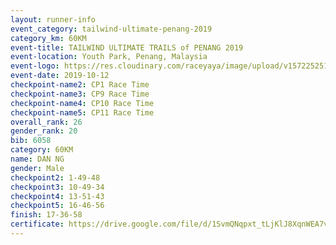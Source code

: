 ```yaml
---
layout: runner-info 
event_category: tailwind-ultimate-penang-2019 
category_km: 60KM 
event-title: TAILWIND ULTIMATE TRAILS of PENANG 2019 
event-location: Youth Park, Penang, Malaysia 
event-logo: https://res.cloudinary.com/raceyaya/image/upload/v1572252513/logo/utop-2019_h9tzys.jpg 
event-date: 2019-10-12 
checkpoint-name2: CP1 Race Time 
checkpoint-name3: CP9 Race Time 
checkpoint-name4: CP10 Race Time 
checkpoint-name5: CP11 Race Time 
overall_rank: 26
gender_rank: 20
bib: 6058
category: 60KM
name: DAN NG
gender: Male
checkpoint2: 1-49-48
checkpoint3: 10-49-34
checkpoint4: 13-51-43
checkpoint5: 16-46-56
finish: 17-36-58
certificate: https://drive.google.com/file/d/1SvmQNqpxt_tLjKlJ8XqnWEA7vkAt4Y5d/view?usp=sharing
---
```

